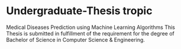# Undergraduate-Thesis tropic
Medical Diseases Prediction using Machine Learning Algorithms
This Thesis is submitted in fulfillment of the requirement for the degree of  Bachelor of Science in Computer Science &amp; Engineering.
